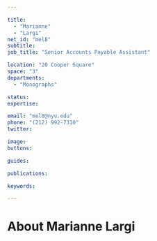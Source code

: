 ```yaml
---

title:
  - "Marianne"
  - "Largi"
net_id: "mel8"
subtitle: 
job_title: "Senior Accounts Payable Assistant"

location: "20 Cooper Square"
space: "3"
departments:
  - "Monographs"

status: 
expertise:

email: "mel8@nyu.edu"
phone: "(212) 992-7310"
twitter: 

image: 
buttons:

guides:

publications:

keywords:

---
```


# About Marianne Largi


